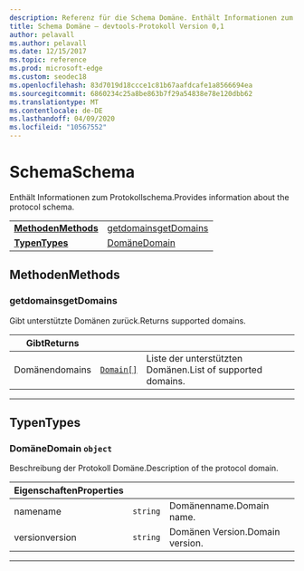 ```yaml
---
description: Referenz für die Schema Domäne. Enthält Informationen zum Protokollschema.
title: Schema Domäne – devtools-Protokoll Version 0,1
author: pelavall
ms.author: pelavall
ms.date: 12/15/2017
ms.topic: reference
ms.prod: microsoft-edge
ms.custom: seodec18
ms.openlocfilehash: 83d7019d18ccce1c81b67aafdcafe1a8566694ea
ms.sourcegitcommit: 6860234c25a8be863b7f29a54838e78e120dbb62
ms.translationtype: MT
ms.contentlocale: de-DE
ms.lasthandoff: 04/09/2020
ms.locfileid: "10567552"
---
```

# <span data-ttu-id="9424d-104">Schema</span><span class="sxs-lookup"><span data-stu-id="9424d-104">Schema</span></span>
<span data-ttu-id="9424d-105">Enthält Informationen zum Protokollschema.</span><span class="sxs-lookup"><span data-stu-id="9424d-105">Provides information about the protocol schema.</span></span>

| | |
|-|-|
| [**<span data-ttu-id="9424d-106">Methoden</span><span class="sxs-lookup"><span data-stu-id="9424d-106">Methods</span></span>**](#methods) | [<span data-ttu-id="9424d-107">getdomains</span><span class="sxs-lookup"><span data-stu-id="9424d-107">getDomains</span></span>](#getdomains) |
| [**<span data-ttu-id="9424d-108">Typen</span><span class="sxs-lookup"><span data-stu-id="9424d-108">Types</span></span>**](#types) | [<span data-ttu-id="9424d-109">Domäne</span><span class="sxs-lookup"><span data-stu-id="9424d-109">Domain</span></span>](#domain) |
## <span data-ttu-id="9424d-110">Methoden</span><span class="sxs-lookup"><span data-stu-id="9424d-110">Methods</span></span>

### <span data-ttu-id="9424d-111">getdomains</span><span class="sxs-lookup"><span data-stu-id="9424d-111">getDomains</span></span>
<span data-ttu-id="9424d-112">Gibt unterstützte Domänen zurück.</span><span class="sxs-lookup"><span data-stu-id="9424d-112">Returns supported domains.</span></span>

<table>
    <thead>
        <tr>
            <th><span data-ttu-id="9424d-113">Gibt</span><span class="sxs-lookup"><span data-stu-id="9424d-113">Returns</span></span></th>
            <th></th>
            <th></th>
        </tr>
    </thead>
    <tbody>
        <tr>
            <td><span data-ttu-id="9424d-114">Domänen</span><span class="sxs-lookup"><span data-stu-id="9424d-114">domains</span></span></td>
            <td><a href="#domain"><code class="flyout">Domain[]</code></a></td>
            <td><span data-ttu-id="9424d-115">Liste der unterstützten Domänen.</span><span class="sxs-lookup"><span data-stu-id="9424d-115">List of supported domains.</span></span></td>
        </tr>
    </tbody>
</table>

---

## <span data-ttu-id="9424d-116">Typen</span><span class="sxs-lookup"><span data-stu-id="9424d-116">Types</span></span>

### <a name="domain"></a> <span data-ttu-id="9424d-117">Domäne</span><span class="sxs-lookup"><span data-stu-id="9424d-117">Domain</span></span> `object`

<span data-ttu-id="9424d-118">Beschreibung der Protokoll Domäne.</span><span class="sxs-lookup"><span data-stu-id="9424d-118">Description of the protocol domain.</span></span>

<table>
    <thead>
        <tr>
            <th><span data-ttu-id="9424d-119">Eigenschaften</span><span class="sxs-lookup"><span data-stu-id="9424d-119">Properties</span></span></th>
            <th></th>
            <th></th>
        </tr>
    </thead>
    <tbody>
        <tr>
            <td><span data-ttu-id="9424d-120">name</span><span class="sxs-lookup"><span data-stu-id="9424d-120">name</span></span></td>
            <td><code class="flyout">string</code></td>
            <td><span data-ttu-id="9424d-121">Domänenname.</span><span class="sxs-lookup"><span data-stu-id="9424d-121">Domain name.</span></span></td>
        </tr>
        <tr>
            <td><span data-ttu-id="9424d-122">version</span><span class="sxs-lookup"><span data-stu-id="9424d-122">version</span></span></td>
            <td><code class="flyout">string</code></td>
            <td><span data-ttu-id="9424d-123">Domänen Version.</span><span class="sxs-lookup"><span data-stu-id="9424d-123">Domain version.</span></span></td>
        </tr>
    </tbody>
</table>

---
